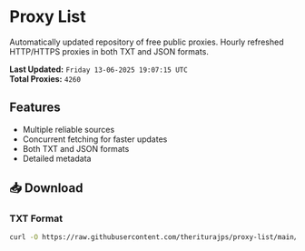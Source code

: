 # Proxy List

Automatically updated repository of free public proxies. Hourly refreshed HTTP/HTTPS proxies in both TXT and JSON formats.

**Last Updated:** `Friday 13-06-2025 19:07:15 UTC`  
**Total Proxies:** `4260`

## Features
- Multiple reliable sources
- Concurrent fetching for faster updates
- Both TXT and JSON formats
- Detailed metadata

## 📥 Download

### TXT Format
```bash
curl -O https://raw.githubusercontent.com/theriturajps/proxy-list/main/proxies.txt